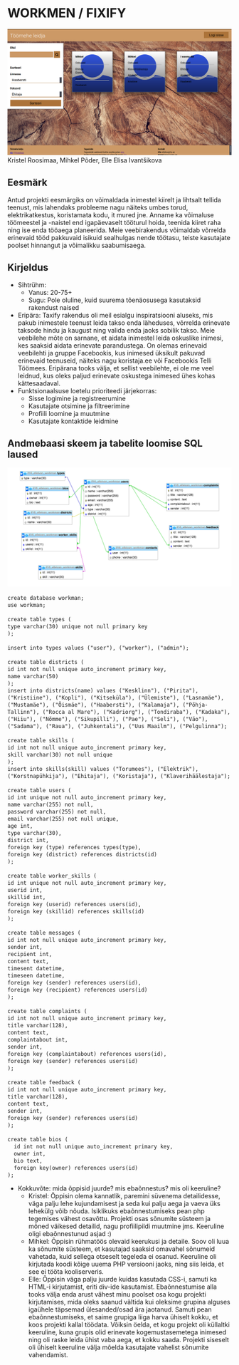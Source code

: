 # WORKMEN / FIXIFY

![Preview](screenshot.png)
Kristel Roosimaa, Mihkel Põder, Elle Elisa Ivantšikova

## Eesmärk
Antud projekti eesmärgiks on võimaldada inimestel kiirelt ja lihtsalt tellida teenust, mis lahendaks probleeme nagu näiteks umbes torud, elektrikatkestus, koristamata kodu, it mured jne. Anname ka võimaluse töömeestel ja -naistel end igapäevaselt tööturul hoida, teenida kiiret raha ning ise enda tööaega planeerida. Meie veebirakendus võimaldab võrrelda erinevaid tööd pakkuvaid isikuid sealhulgas nende töötasu, teiste kasutajate poolset hinnangut ja võimalikku saabumisaega.

## Kirjeldus
* Sihtrühm:
	* Vanus: 20-75+
	* Sugu: Pole oluline, kuid suurema tõenäosusega kasutaksid rakendust naised
* Eripära: Taxify rakendus oli meil esialgu inspiratsiooni aluseks, mis pakub inimestele teenust leida takso enda läheduses, võrrelda erinevate taksode hindu ja kaugust ning valida enda jaoks sobilik takso. Meie veebilehe mõte on sarnane, et aidata inimestel leida oskuslike inimesi, kes saaksid aidata erinevate parandustega. On olemas erinevaid veebilehti ja gruppe Facebookis, kus inimesed üksikult pakuvad erinevaid teenuseid, näiteks nagu koristaja.ee või Facebookis Telli Töömees. Eripärana tooks välja, et sellist veebilehte, ei ole me veel leidnud, kus oleks paljud erinevate oskustega inimesed ühes kohas kättesaadaval. 
* Funktsionaalsuse loetelu prioriteedi järjekorras:
	* Sisse logimine ja registreerumine
	* Kasutajate otsimine ja filtreerimine
	* Profiili loomine ja muutmine
	* Kasutajate kontaktide leidmine

## Andmebaasi skeem ja tabelite loomise SQL laused
![Preview](databasescheme.png)

```
create database workman;
use workman;

create table types (
type varchar(30) unique not null primary key
);

insert into types values ("user"), ("worker"), ("admin");

create table districts (
id int not null unique auto_increment primary key,
name varchar(50)
);
insert into districts(name) values ("Kesklinn"), ("Pirita"), ("Kristiine"), ("Kopli"), ("Kitseküla"), ("Ülemiste"), ("Lasnamäe"), ("Mustamäe"), ("Õismäe"), ("Haabersti"), ("Kalamaja"), ("Põhja-Tallinn"), ("Rocca al Mare"), ("Kadriorg"), ("Tondiraba"), ("Kadaka"), ("Hiiu"), ("Nõmme"), ("Sikupilli"), ("Pae"), ("Seli"), ("Väo"), ("Sadama"), ("Raua"), ("Juhkentali"), ("Uus Maailm"), ("Pelgulinna");

create table skills (
id int not null unique auto_increment primary key,
skill varchar(30) not null unique
);
insert into skills(skill) values ("Torumees"), ("Elektrik"), ("Korstnapühkija"), ("Ehitaja"), ("Koristaja"), ("Klaverihäälestaja");

create table users (
id int unique not null auto_increment primary key,
name varchar(255) not null,
password varchar(255) not null,
email varchar(255) not null unique,
age int,
type varchar(30),
district int,
foreign key (type) references types(type),
foreign key (district) references districts(id)
);

create table worker_skills (
id int unique not null auto_increment primary key,
userid int,
skillid int,
foreign key (userid) references users(id),
foreign key (skillid) references skills(id)
);

create table messages (
id int not null unique auto_increment primary key,
sender int,
recipient int,
content text,
timesent datetime,
timeseen datetime,
foreign key (sender) references users(id),
foreign key (recipient) references users(id)
);

create table complaints (
id int not null unique auto_increment primary key,
title varchar(128),
content text,
complaintabout int,
sender int,
foreign key (complaintabout) references users(id),
foreign key (sender) references users(id)
);

create table feedback (
id int not null unique auto_increment primary key,
title varchar(128),
content text,
sender int,
foreign key (sender) references users(id)
);

create table bios (
  id int not null unique auto_increment primary key,
  owner int,
  bio text,
  foreign key(owner) references users(id)
);
```

* Kokkuvõte: mida õppisid juurde? mis ebaõnnestus? mis oli keeruline?
	* Kristel: Õppisin olema kannatlik, paremini süvenema detailidesse, väga palju lehe kujundamisest ja  seda kui palju aega ja vaeva üks lehekülg võib nõuda.
	Isiklikuks ebaõnnestumiseks pean php tegemises vähest osavõttu. Projekti osas sõnumite süsteem ja mõned väikesed detailid, nagu profiilipildi muutmine jms. Keeruline oligi ebaõnnestunud asjad :) 
	* Mihkel: Õppisin rühmatöös olevaid keerukusi ja detaile. Soov oli luua ka sõnumite süsteem, et kasutajad saaksid omavahel sõnumeid vahetada, kuid sellega otseselt tegeleda ei osanud. Keeruline oli kirjutada koodi kõige uuema PHP versiooni jaoks, ning siis leida, et see ei tööta kooliserveris.
	* Elle: Õppisin väga palju juurde kuidas kasutada CSS-i, samuti ka HTML-i kirjutamist, eriti div-ide kasutamist. Ebaõnnestumise alla tooks välja enda arust vähest minu poolset osa kogu projekti kirjutamises, mida oleks saanud vältida kui oleksime grupina alguses igaühele täpsemad ülesanded/osad ära jaotanud. Samuti pean ebaõnnestumiseks, et saime grupiga liiga harva ühiselt kokku, et koos projekti kallal töödata. Võiksin öelda, et kogu projekt oli küllaltki keeruline, kuna grupis olid erinevate kogemustasemetega inimesed ning oli raske leida ühist vaba aega, et kokku saada. Projekti siseselt oli ühiselt keeruline välja mõelda kasutajate vahelist sõnumite vahendamist.
